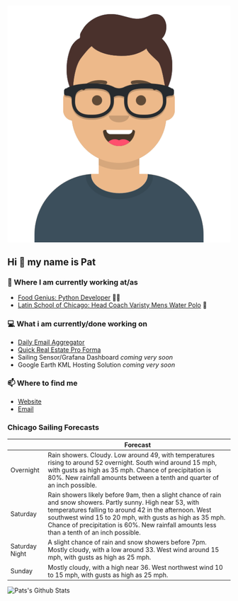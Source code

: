 [![Social banner for p-j-falconer](https://raw.githubusercontent.com/P-J-FALCONER/P-J-FALCONER/master/assets/avataaars.svg)](https://patfalconer.com/)
## Hi :wave: my name is Pat

### 💼 Where I am currently working at/as
- [Food Genius: Python Developer](https://getfoodgenius.com/) 🍔🐍
- [Latin School of Chicago: Head Coach Varisty Mens Water Polo](https://www.latinschool.org/) 🤽


### 💻 What i am currently/done working on
 - [Daily Email Aggregator](https://github.com/P-J-FALCONER/dott_daily_mail)
 - [Quick Real Estate Pro Forma](https://github.com/P-J-FALCONER/henry)
 - Sailing Sensor/Grafana Dashboard *coming very soon*
 - Google Earth KML Hosting Solution *coming very soon*

### 📫 Where to find me
 - [Website](https://patfalconer.com/)
 - [Email](mailto:patrick.j.falconer@gmail.com)


### Chicago Sailing Forecasts
|   | Forecast  |
|---|---|
| Overnight | Rain showers. Cloudy. Low around 49, with temperatures rising to around 52 overnight. South wind around 15 mph, with gusts as high as 35 mph. Chance of precipitation is 80%. New rainfall amounts between a tenth and quarter of an inch possible. |
| Saturday | Rain showers likely before 9am, then a slight chance of rain and snow showers. Partly sunny. High near 53, with temperatures falling to around 42 in the afternoon. West southwest wind 15 to 20 mph, with gusts as high as 35 mph. Chance of precipitation is 60%. New rainfall amounts less than a tenth of an inch possible. |
| Saturday Night | A slight chance of rain and snow showers before 7pm. Mostly cloudy, with a low around 33. West wind around 15 mph, with gusts as high as 25 mph. |
| Sunday | Mostly cloudy, with a high near 36. West northwest wind 10 to 15 mph, with gusts as high as 25 mph. |

![Pats's Github Stats](https://github-readme-stats.vercel.app/api?username=p-j-falconer&show_icons=true&theme=radical)
